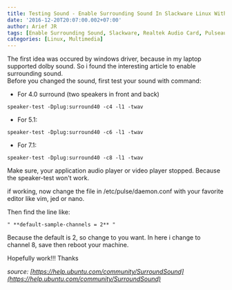 ```yaml
---
title: Testing Sound - Enable Surrounding Sound In Slackware Linux With Realtek Audio Card
date: '2016-12-20T20:07:00.002+07:00'
author: Arief JR
tags: [Enable Surrounding Sound, Slackware, Realtek Audio Card, Pulseaudio, Alsa]
categories: [Linux, Multimedia]
---
```


The first idea was occured by windows driver, because in my laptop supported dolby sound. So i found the interesting article to enable surrounding sound.  
Before you changed the sound, first test your sound with command:

* For 4.0 surround (two speakers in front and back)

```
speaker-test -Dplug:surround40 -c4 -l1 -twav
```

* For 5.1:

```
speaker-test -Dplug:surround40 -c6 -l1 -twav
```

* For 7.1:

```
speaker-test -Dplug:surround40 -c8 -l1 -twav
```

Make sure, your application audio player or video player stopped. Because the speaker-test won't work.  

if working, now change the file in /etc/pulse/daemon.conf with your favorite editor like vim, jed or nano.  

Then find the line like:  

```
" **default-sample-channels = 2** "  
```

Because the default is 2, so change to you want. In here i change to channel 8, save then reboot your machine.  

Hopefully work!!! Thanks  

_source: [https://help.ubuntu.com/community/SurroundSound](https://help.ubuntu.com/community/SurroundSound)_